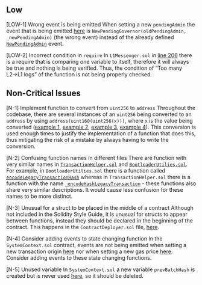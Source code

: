 ## Low

[LOW-1] Wrong event is being emitted 
When setting a new `pendingAdmin` the event that is being emitted [here](https://github.com/code-423n4/2023-10-zksync/blob/1fb4649b612fac7b4ee613df6f6b7d921ddd6b0d/code/contracts/ethereum/contracts/zksync/facets/Admin.sol#L49) is `NewPendingGovernor(oldPendingAdmin, _newPendingAdmin)` (the wrong event) instead of the already defined [`NewPendingAdmin`](https://github.com/code-423n4/2023-10-zksync/blob/1fb4649b612fac7b4ee613df6f6b7d921ddd6b0d/code/contracts/ethereum/contracts/zksync/interfaces/IAdmin.sol#L45) event.



[LOW-2] Incorrect condition in `require`
In `L1Messenger.sol` in [line 206](https://github.com/code-423n4/2023-10-zksync/blob/main/code/system-contracts/contracts/L1Messenger.sol#L206) there is a require that is comparing one variable to itself, therefore it will always be true and nothing is being verified. Thus, the condition of “Too many L2→L1 logs” of the function is not being properly checked.

## Non-Critical Issues

[N-1] Implement function to convert from `uint256` to `address`
Throughout the codebase, there are several instances of an `uint256` being converted to an `address` by using `address(uint160(uint256(x)))`, where `x` is the value being converted ([example 1](https://github.com/code-423n4/2023-10-zksync/blob/1fb4649b612fac7b4ee613df6f6b7d921ddd6b0d/code/contracts/ethereum/contracts/common/libraries/L2ContractHelper.sol#L71), [example 2](https://github.com/code-423n4/2023-10-zksync/blob/1fb4649b612fac7b4ee613df6f6b7d921ddd6b0d/code/system-contracts/contracts/ContractDeployer.sol#L106), [example 3](https://github.com/code-423n4/2023-10-zksync/blob/1fb4649b612fac7b4ee613df6f6b7d921ddd6b0d/code/system-contracts/contracts/ContractDeployer.sol#L122), [example 4](https://github.com/code-423n4/2023-10-zksync/blob/1fb4649b612fac7b4ee613df6f6b7d921ddd6b0d/code/system-contracts/contracts/DefaultAccount.sol#L134)). This conversion is used enough times to justify the implementation of a function that does this, thus mitigating the risk of a mistake by always having to write the conversion.

[N-2] Confusing function names in different files
There are function with very similar names in  [`TransactionHelper.sol`](https://github.com/code-423n4/2023-10-zksync/blob/main/code/system-contracts/contracts/libraries/TransactionHelper.sol) and [`BootloaderUtilies.sol`](https://github.com/code-423n4/2023-10-zksync/blob/main/code/system-contracts/contracts/BootloaderUtilities.sol). For example, in `BootloaderUtilies.sol` there is a function called [`encodeLegacyTransactionHash`](https://github.com/code-423n4/2023-10-zksync/blob/1fb4649b612fac7b4ee613df6f6b7d921ddd6b0d/code/system-contracts/contracts/BootloaderUtilities.sol#L44C14-L44C41) whereas in `TransactionHelper.sol` there is a function with the name [`_encodeHashLegacyTransaction`](https://github.com/code-423n4/2023-10-zksync/blob/1fb4649b612fac7b4ee613df6f6b7d921ddd6b0d/code/system-contracts/contracts/libraries/TransactionHelper.sol#L147) - these functions also share very similar descriptions. It would cause less confusion for these names to be more distinct. 

[N-3] Unusual for a struct to be placed in the middle of a contract
Although not included in the Solidity Style Guide, it is unusual for structs to appear between functions, instead they should be declared in the beginning of the contract. This happens in the `ContractDeployer.sol` file, [here](https://github.com/code-423n4/2023-10-zksync/blob/1fb4649b612fac7b4ee613df6f6b7d921ddd6b0d/code/system-contracts/contracts/ContractDeployer.sol#L197-L209). 

[N-4] Consider adding events to state changing function
In the `SystemContext.sol` contract, events are not being emitted when setting a new transaction origin [here](https://github.com/code-423n4/2023-10-zksync/blob/1fb4649b612fac7b4ee613df6f6b7d921ddd6b0d/code/system-contracts/contracts/SystemContext.sol#L88) nor when setting a new gas price [here](https://github.com/code-423n4/2023-10-zksync/blob/1fb4649b612fac7b4ee613df6f6b7d921ddd6b0d/code/system-contracts/contracts/SystemContext.sol#L94). Consider adding events to these state changing functions.

[N-5] Unused variable
In `SystemContext.sol` a new variable `prevBatchHash` is created but is never used [here](https://github.com/code-423n4/2023-10-zksync/blob/main/code/system-contracts/contracts/SystemContext.sol#L385), so it should be deleted.
